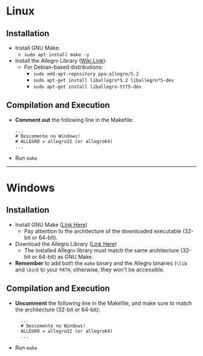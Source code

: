 # **Linux**

## **Installation**

- Install GNU Make:
  - `sudo apt install make -y`
- Install the Allegro Library ([Wiki Link](https://github.com/liballeg/allegro_wiki/wiki/Quickstart)):
  - For Debian-based distributions:
    - `sudo add-apt-repository ppa:allegro/5.2`
    - `sudo apt-get install liballegro*5.2 liballegro*5-dev`
    - `sudo apt-get install liballegro-ttf5-dev`

## **Compilation and Execution**

- **Comment out** the following line in the Makefile:
  ```
  ...
  # Descomente no Windows!
  # ALLEGRO = allegro32 (or allegro64)
  ...
  ```
- Run `make`

---

# **Windows**

## **Installation**

- Install GNU Make ([Link Here](https://www.gnu.org/software/make/))
  - Pay attention to the architecture of the downloaded executable (32-bit or 64-bit).
- Download the Allegro Library ([Link Here](https://liballeg.org/download.html#windows))
  - The installed Allegro library must match the same architecture (32-bit or 64-bit) as GNU Make.
- **Remember** to add both the `make` binary and the Allegro binaries (`\lib` and `\bin`) to your `PATH`, otherwise, they won't be accessible.

## **Compilation and Execution**

- **Uncomment** the following line in the Makefile, and make sure to match the architecture (32-bit or 64-bit):
  ```
    ...
    # Descomente no Windows!
    ALLEGRO = allegro32 (or allegro64)
    ...
  ```
- Run `make`
